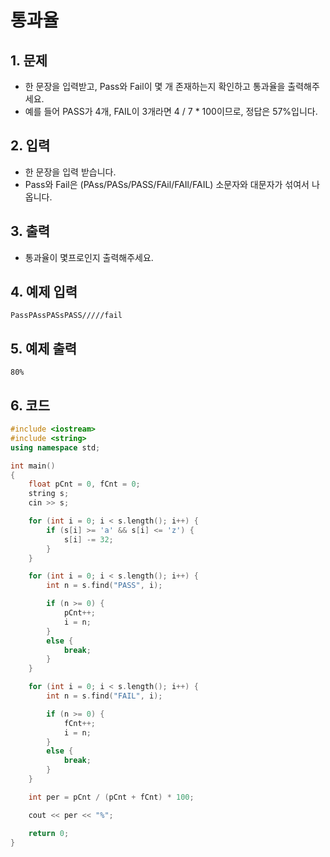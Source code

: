 # 통과율

## 1. 문제
- 한 문장을 입력받고, Pass와 Fail이 몇 개 존재하는지 확인하고 통과율을 출력해주세요.
- 예를 들어 PASS가 4개, FAIL이 3개라면 4 / 7 * 100이므로, 정답은 57%입니다.

## 2. 입력
- 한 문장을 입력 받습니다.
- Pass와 Fail은 (PAss/PASs/PASS/FAil/FAIl/FAIL) 소문자와 대문자가 섞여서 나옵니다.

## 3. 출력
- 통과율이 몇프로인지 출력해주세요.

## 4. 예제 입력
```
PassPAssPASsPASS/////fail
```

## 5. 예제 출력
```
80%
```

## 6. 코드

```c++
#include <iostream>
#include <string>
using namespace std;

int main()
{
    float pCnt = 0, fCnt = 0;
    string s;
    cin >> s;

    for (int i = 0; i < s.length(); i++) {
        if (s[i] >= 'a' && s[i] <= 'z') {
            s[i] -= 32;
        }
    }

    for (int i = 0; i < s.length(); i++) {
        int n = s.find("PASS", i);

        if (n >= 0) {
            pCnt++;
            i = n;
        }
        else {
            break;
        }
    }

    for (int i = 0; i < s.length(); i++) {
        int n = s.find("FAIL", i);

        if (n >= 0) {
            fCnt++;
            i = n;
        }
        else {
            break;
        }
    }

    int per = pCnt / (pCnt + fCnt) * 100;

    cout << per << "%";

    return 0;
}
```
